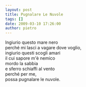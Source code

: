 ```yaml
---
layout: post
title: Pugnalare Le Nuvole
tags: []
date: 2009-03-10 17:26:00
author: pietro
---
```

Ingiurio questo mare nero<br/>perché mi lasci a vagare dove voglio,<br/>ingiurio questi scogli amari<br/>il cui sapore m'è nemico<br/>mordo la sabbia<br/>e sferro schiaffi al vento<br/>perché per me,<br/>possa pugnalare le nuvole.
